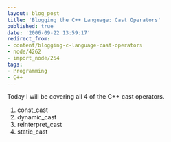 ```yaml
---
layout: blog_post
title: 'Blogging the C++ Language: Cast Operators'
published: true
date: '2006-09-22 13:59:17'
redirect_from:
- content/blogging-c-language-cast-operators
- node/4262
- import_node/254
tags:
- Programming
- C++
---
```


Today I will be covering all 4 of the C++ cast operators.

1.  const_cast
2.  dynamic_cast
3.  reinterpret_cast
4.  static_cast

